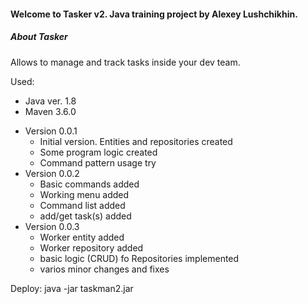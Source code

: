 #### Welcome to **Tasker v2**. Java training project by Alexey Lushchikhin.

##### **About Tasker**

Allows to manage and track tasks inside your dev team.

Used:
- Java ver. 1.8
- Maven 3.6.0

* Version 0.0.1
    * Initial version. Entities and repositories created
    * Some program logic created
    * Command pattern usage try
* Version 0.0.2
    * Basic commands added
    * Working menu added
    * Command list added
    * add/get task(s) added
* Version 0.0.3
    * Worker entity added
    * Worker repository added
    * basic logic (CRUD) fo Repositories implemented
    * varios minor changes and fixes
    

Deploy: java -jar taskman2.jar
